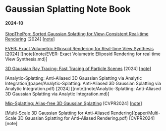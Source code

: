 # Gaussian Splatting Note Book



#### 2024-10

[StopThePop: Sorted Gaussian Splatting for View-Consistent Real-time Rendering](paper/StopThePop.pdf) [2024] [[note](note/StopThePop.md)]

[EVER: Exact Volumetric Ellipsoid Rendering for Real-time View Synthesis](paper/EVER.pdf) [2024] [[note](note/EVER: Exact Volumetric Elliposid Rendering for real time View Synthesis.md)]

[3D Gaussian Ray Tracing: Fast Tracing of Particle Scenes](paper/3DGRT.pdf) [2024] [[note](note/3DGRT.md)]

[Analytic-Splatting: Anti-Aliased 3D Gaussian Splatting via Analytic Integration](paper/Analytic-Splatting: Anti-Aliased 3D Gaussian Splatting via Analytic Integration.pdf) [2024] [[note](note/Analytic-Splatting: Anti-Aliased 3D Gaussian Splatting via Analytic Integration.md)]

 [Mip-Splatting: Alias-free 3D Gaussian Splatting](paper/mip-splatting.pdf) [CVPR2024] [[note]()]

 [Multi-Scale 3D Gaussian Splatting for Anti-Aliased Rendering](paper/Multi-Scale 3D Gaussian Splatting for Anti-Aliased Rendering.pdf) [CVPR2024] [note]
